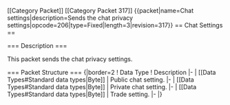 \[\[Category Packet\]\] \[\[Category Packet 317\]\] {{packet\|name=Chat
settings\|description=Sends the chat privacy
settings\|opcode=206\|type=Fixed\|length=3\|revision=317}} == Chat
Settings ==

=== Description ===

This packet sends the chat privacy settings.

=== Packet Structure === {\|border=2 ! Data Type ! Description \|- \|
\[\[Data Types\#Standard data types\|Byte\]\] \| Public chat setting.
\|- \| \[\[Data Types\#Standard data types\|Byte\]\] \| Private chat
setting. \|- \| \[\[Data Types\#Standard data types\|Byte\]\] \| Trade
setting. \|- \|}
